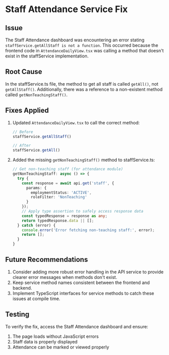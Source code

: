 # Staff Attendance Service Fix

## Issue
The Staff Attendance dashboard was encountering an error stating `staffService.getAllStaff is not a function`. This occurred because the frontend code in `AttendanceDailyView.tsx` was calling a method that doesn't exist in the staffService implementation.

## Root Cause
In the staffService.ts file, the method to get all staff is called `getAll()`, not `getAllStaff()`. Additionally, there was a reference to a non-existent method called `getNonTeachingStaff()`.

## Fixes Applied

1. Updated `AttendanceDailyView.tsx` to call the correct method:
   ```typescript
   // Before
   staffService.getAllStaff()
   
   // After
   staffService.getAll()
   ```

2. Added the missing `getNonTeachingStaff()` method to staffService.ts:
   ```typescript
   // Get non-teaching staff (for attendance module)
   getNonTeachingStaff: async () => {
     try {
       const response = await api.get('staff', {
         params: {
           employmentStatus: 'ACTIVE',
           roleFilter: 'NonTeaching'
         }
       });
       // Apply type assertion to safely access response data
       const typedResponse = response as any;
       return typedResponse.data || [];
     } catch (error) {
       console.error('Error fetching non-teaching staff:', error);
       return [];
     }
   }
   ```

## Future Recommendations

1. Consider adding more robust error handling in the API service to provide clearer error messages when methods don't exist.
2. Keep service method names consistent between the frontend and backend.
3. Implement TypeScript interfaces for service methods to catch these issues at compile time.

## Testing

To verify the fix, access the Staff Attendance dashboard and ensure:
1. The page loads without JavaScript errors
2. Staff data is properly displayed
3. Attendance can be marked or viewed properly
